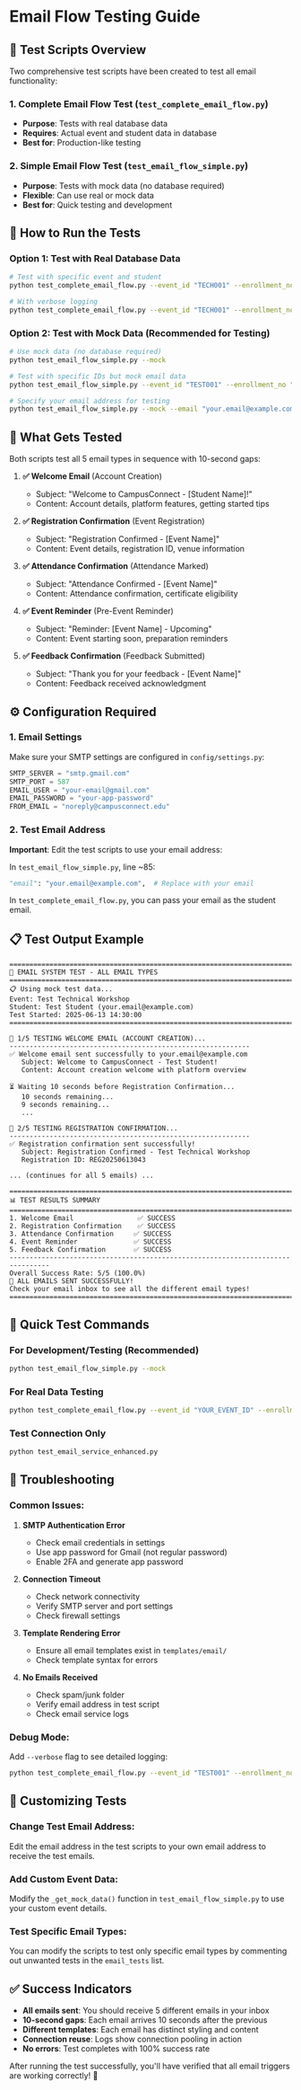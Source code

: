 # Email Flow Testing Guide

## 🧪 Test Scripts Overview

Two comprehensive test scripts have been created to test all email functionality:

### 1. Complete Email Flow Test (`test_complete_email_flow.py`)
- **Purpose**: Tests with real database data
- **Requires**: Actual event and student data in database
- **Best for**: Production-like testing

### 2. Simple Email Flow Test (`test_email_flow_simple.py`)
- **Purpose**: Tests with mock data (no database required)
- **Flexible**: Can use real or mock data
- **Best for**: Quick testing and development

## 🚀 How to Run the Tests

### Option 1: Test with Real Database Data

```bash
# Test with specific event and student
python test_complete_email_flow.py --event_id "TECH001" --enrollment_no "22BEIT30043"

# With verbose logging
python test_complete_email_flow.py --event_id "TECH001" --enrollment_no "22BEIT30043" --verbose
```

### Option 2: Test with Mock Data (Recommended for Testing)

```bash
# Use mock data (no database required)
python test_email_flow_simple.py --mock

# Test with specific IDs but mock email data
python test_email_flow_simple.py --event_id "TEST001" --enrollment_no "22BEIT30043"

# Specify your email address for testing
python test_email_flow_simple.py --mock --email "your.email@example.com"
```

## 📧 What Gets Tested

Both scripts test all 5 email types in sequence with 10-second gaps:

1. **✅ Welcome Email** (Account Creation)
   - Subject: "Welcome to CampusConnect - [Student Name]!"
   - Content: Account details, platform features, getting started tips

2. **✅ Registration Confirmation** (Event Registration)
   - Subject: "Registration Confirmed - [Event Name]"
   - Content: Event details, registration ID, venue information

3. **✅ Attendance Confirmation** (Attendance Marked)
   - Subject: "Attendance Confirmed - [Event Name]"
   - Content: Attendance confirmation, certificate eligibility

4. **✅ Event Reminder** (Pre-Event Reminder)
   - Subject: "Reminder: [Event Name] - Upcoming"
   - Content: Event starting soon, preparation reminders

5. **✅ Feedback Confirmation** (Feedback Submitted)
   - Subject: "Thank you for your feedback - [Event Name]"
   - Content: Feedback received acknowledgment

## ⚙️ Configuration Required

### 1. Email Settings
Make sure your SMTP settings are configured in `config/settings.py`:

```python
SMTP_SERVER = "smtp.gmail.com"
SMTP_PORT = 587
EMAIL_USER = "your-email@gmail.com"
EMAIL_PASSWORD = "your-app-password"
FROM_EMAIL = "noreply@campusconnect.edu"
```

### 2. Test Email Address
**Important**: Edit the test scripts to use your email address:

In `test_email_flow_simple.py`, line ~85:
```python
"email": "your.email@example.com",  # Replace with your email
```

In `test_complete_email_flow.py`, you can pass your email as the student email.

## 📋 Test Output Example

```
================================================================================
🧪 EMAIL SYSTEM TEST - ALL EMAIL TYPES
================================================================================
📋 Using mock test data...
Event: Test Technical Workshop
Student: Test Student (your.email@example.com)
Test Started: 2025-06-13 14:30:00
================================================================================

📧 1/5 TESTING WELCOME EMAIL (ACCOUNT CREATION)...
------------------------------------------------------------
✅ Welcome email sent successfully to your.email@example.com
   Subject: Welcome to CampusConnect - Test Student!
   Content: Account creation welcome with platform overview

⏳ Waiting 10 seconds before Registration Confirmation...
   10 seconds remaining...
   9 seconds remaining...
   ...

📧 2/5 TESTING REGISTRATION CONFIRMATION...
------------------------------------------------------------
✅ Registration confirmation sent successfully!
   Subject: Registration Confirmed - Test Technical Workshop
   Registration ID: REG20250613043

... (continues for all 5 emails) ...

================================================================================
📊 TEST RESULTS SUMMARY
================================================================================
1. Welcome Email                ✅ SUCCESS
2. Registration Confirmation    ✅ SUCCESS
3. Attendance Confirmation     ✅ SUCCESS
4. Event Reminder              ✅ SUCCESS
5. Feedback Confirmation       ✅ SUCCESS
--------------------------------------------------------------------------------
Overall Success Rate: 5/5 (100.0%)
🎉 ALL EMAILS SENT SUCCESSFULLY!
Check your email inbox to see all the different email types!
================================================================================
```

## 🎯 Quick Test Commands

### For Development/Testing (Recommended)
```bash
python test_email_flow_simple.py --mock
```

### For Real Data Testing
```bash
python test_complete_email_flow.py --event_id "YOUR_EVENT_ID" --enrollment_no "YOUR_STUDENT_ID"
```

### Test Connection Only
```bash
python test_email_service_enhanced.py
```

## 🔧 Troubleshooting

### Common Issues:

1. **SMTP Authentication Error**
   - Check email credentials in settings
   - Use app password for Gmail (not regular password)
   - Enable 2FA and generate app password

2. **Connection Timeout**
   - Check network connectivity
   - Verify SMTP server and port settings
   - Check firewall settings

3. **Template Rendering Error**
   - Ensure all email templates exist in `templates/email/`
   - Check template syntax for errors

4. **No Emails Received**
   - Check spam/junk folder
   - Verify email address in test script
   - Check email service logs

### Debug Mode:
Add `--verbose` flag to see detailed logging:
```bash
python test_complete_email_flow.py --event_id "TEST001" --enrollment_no "22BEIT30043" --verbose
```

## 📝 Customizing Tests

### Change Test Email Address:
Edit the email address in the test scripts to your own email address to receive the test emails.

### Add Custom Event Data:
Modify the `_get_mock_data()` function in `test_email_flow_simple.py` to use your custom event details.

### Test Specific Email Types:
You can modify the scripts to test only specific email types by commenting out unwanted tests in the `email_tests` list.

## ✅ Success Indicators

- **All emails sent**: You should receive 5 different emails in your inbox
- **10-second gaps**: Each email arrives 10 seconds after the previous
- **Different templates**: Each email has distinct styling and content
- **Connection reuse**: Logs show connection pooling in action
- **No errors**: Test completes with 100% success rate

After running the test successfully, you'll have verified that all email triggers are working correctly! 🎉
